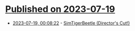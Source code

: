 # [Published on 2023-07-19](index.md)

* [2023-07-19, 00:08:22](https://lobste.rs/s/twg9ws/simtigerbeetle_director_s_cut) - [SimTigerBeetle (Director's Cut!)](https://www.youtube.com/watch?v=Vch4BWUVzMM)
